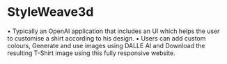 # StyleWeave3d
• Typically an OpenAI application that includes an UI which helps the user to customise a shirt according to his design.
• Users can add custom colours, Generate and use images using DALLE AI and Download the resulting T-Shirt image using this fully responsive website.

